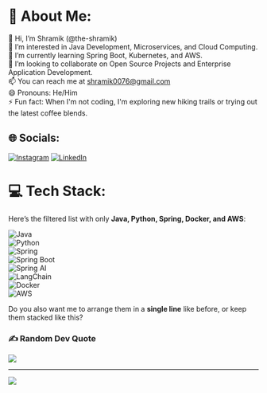 # 💫 About Me:
👋 Hi, I’m Shramik (@the-shramik)<br>👀 I’m interested in Java Development, Microservices, and Cloud Computing.<br>🌱 I’m currently learning Spring Boot, Kubernetes, and AWS.<br>💼 I’m looking to collaborate on Open Source Projects and Enterprise Application Development.<br>📫 You can reach me at shramik0076@gmail.com<br>😄 Pronouns: He/Him<br>⚡ Fun fact: When I'm not coding, I'm exploring new hiking trails or trying out the latest coffee blends.<br>


## 🌐 Socials:
[![Instagram](https://img.shields.io/badge/Instagram-%23E4405F.svg?logo=Instagram&logoColor=white)](https://instagram.com/https:/www.instagram.com/shramik_m_10/) [![LinkedIn](https://img.shields.io/badge/LinkedIn-%230077B5.svg?logo=linkedin&logoColor=white)](https://linkedin.com/in/linkedin.com/in/shramik-masti-5bb3a1212) 

# 💻 Tech Stack:
Here’s the filtered list with only **Java, Python, Spring, Docker, and AWS**:

![Java](https://img.shields.io/badge/java-%23ED8B00.svg?style=for-the-badge&logo=openjdk&logoColor=white)  
![Python](https://img.shields.io/badge/python-3670A0?style=for-the-badge&logo=python&logoColor=ffdd54)  
![Spring](https://img.shields.io/badge/spring-%236DB33F.svg?style=for-the-badge&logo=spring&logoColor=white)  
![Spring Boot](https://img.shields.io/badge/Spring%20Boot-%236DB33F.svg?style=for-the-badge&logo=springboot&logoColor=white)  
![Spring AI](https://img.shields.io/badge/Spring%20AI-4285F4?style=for-the-badge&logo=spring&logoColor=white)  
![LangChain](https://img.shields.io/badge/LangChain-121D33?style=for-the-badge&logo=chainlink&logoColor=white)  
![Docker](https://img.shields.io/badge/docker-%230db7ed.svg?style=for-the-badge&logo=docker&logoColor=white)  
![AWS](https://img.shields.io/badge/AWS-%23FF9900.svg?style=for-the-badge&logo=amazon-aws&logoColor=white)  


Do you also want me to arrange them in a **single line** like before, or keep them stacked like this?


### ✍️ Random Dev Quote
![](https://quotes-github-readme.vercel.app/api?type=horizontal&theme=radical)

---
[![](https://visitcount.itsvg.in/api?id=the-shramik&icon=0&color=0)](https://visitcount.itsvg.in)

<!-- Proudly created with GPRM ( https://gprm.itsvg.in ) -->
